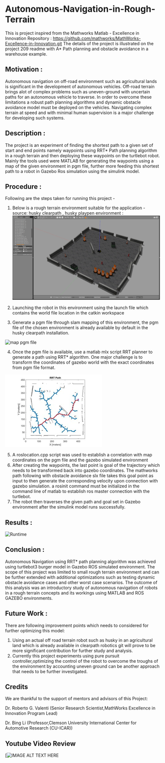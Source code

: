 # Autonomous-Navigation-in-Rough-Terrain


This is project inspired from the Mathworks Matlab - Excellence in Innovation Repository :
https://github.com/mathworks/MathWorks-Excellence-in-Innovation.git
The details of the project is illustrated on the project 209 readme with A* Path planning and obstacle avoidance in a warehouse example.

## Motivation :
Autonomous navigation on off-road environment such as agricultural lands is significant in the development of autonomous vehicles.  Off-road terrain brings alot of complex problems such as uneven-ground with uncertain paths for an autonomous vehicle to traverse. In order to overcome these limitations a robust path planning algorithms and dynamic obstacle avoidance model must be deployed on the vehicles. Navigating complex terrain at speed and with minimal human supervision is a major challenge for developing such systems.


## Description :

The project is an experiment of finding the shortest path to a given set of start and end points namely waypoints using RRT* Path planning algorithm in a rough terrain and then deploying these waypoints on the turtlebot robot. Mainly the tools used were MATLAB for generating the waypoints using a map of the given environment in pgm file, further more feeding this shortest path to a robot in Gazebo Ros simulation using the simulink model.

## Procedure :
Following are the steps taken for running this project -
1. Below is a rough terrain environment suitable for the application - source: husky clearpath , husky playpen environment :
![environment](https://github.com/Autonomousanz/Autonomous-Navigation-in-Rough-Terrain/blob/master/Pictures/huskeyplaypath.png)

2. Launching the robot in this environment using the launch file which contains the world file location in the catkin workspace 
3. Generate a pgm file through slam mapping of this environment, the pgm file of the chosen environment is already available by default in the husky clearpath installation.

![map pgm file](https://github.com/Autonomousanz/Autonomous-Navigation-in-Rough-Terrain/blob/master/Pictures/map.pgm)

4. Once the pgm file is available, use a matlab mlx script RRT planner to generate a path using RRT* algorithm. One major challenge is to transform the coordinates of gazebo world with the exact coordinates from pgm file format.

![RRT planner path generated](https://github.com/Autonomousanz/Autonomous-Navigation-in-Rough-Terrain/blob/master/Pictures/Picture1.jpg)

5. A roslocation.cpp script was used to establish a correlation with map coordinates on the pgm file and the gazebo simulated environment
6. After creating the waypoints, the last point is goal of the trajectory which needs to be transformed back into gazebo coordinates. The mathworks path following with obstacle avoidance slx file takes this goal point as input to then generate the corresponding velocity upon connection with gazebo simulation. a rosinit command must be initialized in the command line of matlab to establish ros master connection with the turtlebot.
7. The robot then traverses the given path and goal set in Gazebo environment after the simulink model runs successfully.

## Results :

![Runtime](https://github.com/Autonomousanz/Autonomous-Navigation-in-Rough-Terrain/blob/master/Videos/run.gif)

## Conclusion :
Autonomous Navigation using RRT* path planning algorithm was achieved using turtlebot3 burger model in Gazebo ROS simulated environment. The scope of this project was limited to small rough terrain environment and can be further extended with additional optimizations such as testing dynamic obstacle avoidance cases and other worst case scenarios. The outcome of this analysis was an introductory study of autonomous navigation of robots in a rough terrain concepts and its workings using MATLAB and ROS GAZEBO environments. 

## Future Work :

There are following improvement points which needs to considered for further optimizing this model:

1. Using an actual off road terrain robot such as husky in an agricultural land which is already available in clearpath robotics git will prove to be more significant contribution for further study and analysis.
2. Currently this project experiments using pure pursuit controller,optimizing the control of the robot to overcome the troughs of the environment by accounting uneven ground can be another approach that needs to be further investigated.

## Credits

We are thankful to the support of mentors and advisors of this Project:

Dr. Roberto G. Valenti 
(Senior Research Scientist,MathWorks Excellence in Innovation Program Lead)

Dr. Bing Li 
(Professor,Clemson University International Center for Automotive Research (CU-ICAR))

## Youtube Video Review

[![IMAGE ALT TEXT HERE](https://www.youtube.com/watch?v=1A5JWeAHcRw&list=PLn8PRpmsu08ogRonqegcx8xJCSSQO5yVX&index=2&t=2sv=YOUTUBE_VIDEO_ID_HERE)
 




